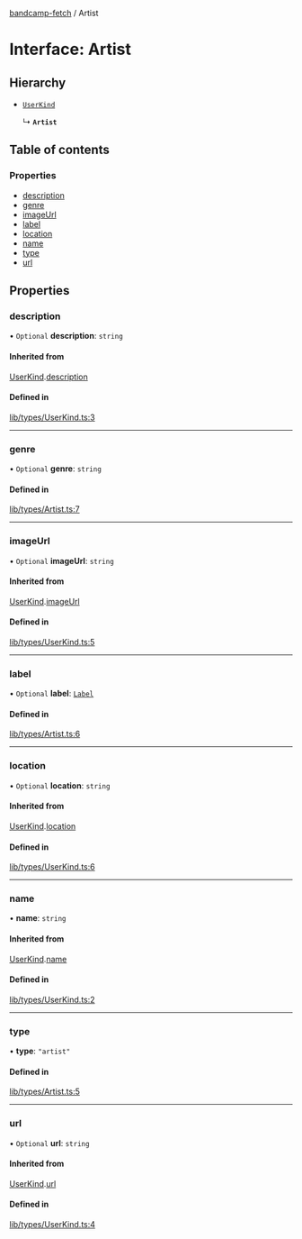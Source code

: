 [bandcamp-fetch](../README.md) / Artist

# Interface: Artist

## Hierarchy

- [`UserKind`](UserKind.md)

  ↳ **`Artist`**

## Table of contents

### Properties

- [description](Artist.md#description)
- [genre](Artist.md#genre)
- [imageUrl](Artist.md#imageurl)
- [label](Artist.md#label)
- [location](Artist.md#location)
- [name](Artist.md#name)
- [type](Artist.md#type)
- [url](Artist.md#url)

## Properties

### description

• `Optional` **description**: `string`

#### Inherited from

[UserKind](UserKind.md).[description](UserKind.md#description)

#### Defined in

[lib/types/UserKind.ts:3](https://github.com/patrickkfkan/bandcamp-fetch/blob/7815c68/src/lib/types/UserKind.ts#L3)

___

### genre

• `Optional` **genre**: `string`

#### Defined in

[lib/types/Artist.ts:7](https://github.com/patrickkfkan/bandcamp-fetch/blob/7815c68/src/lib/types/Artist.ts#L7)

___

### imageUrl

• `Optional` **imageUrl**: `string`

#### Inherited from

[UserKind](UserKind.md).[imageUrl](UserKind.md#imageurl)

#### Defined in

[lib/types/UserKind.ts:5](https://github.com/patrickkfkan/bandcamp-fetch/blob/7815c68/src/lib/types/UserKind.ts#L5)

___

### label

• `Optional` **label**: [`Label`](Label.md)

#### Defined in

[lib/types/Artist.ts:6](https://github.com/patrickkfkan/bandcamp-fetch/blob/7815c68/src/lib/types/Artist.ts#L6)

___

### location

• `Optional` **location**: `string`

#### Inherited from

[UserKind](UserKind.md).[location](UserKind.md#location)

#### Defined in

[lib/types/UserKind.ts:6](https://github.com/patrickkfkan/bandcamp-fetch/blob/7815c68/src/lib/types/UserKind.ts#L6)

___

### name

• **name**: `string`

#### Inherited from

[UserKind](UserKind.md).[name](UserKind.md#name)

#### Defined in

[lib/types/UserKind.ts:2](https://github.com/patrickkfkan/bandcamp-fetch/blob/7815c68/src/lib/types/UserKind.ts#L2)

___

### type

• **type**: ``"artist"``

#### Defined in

[lib/types/Artist.ts:5](https://github.com/patrickkfkan/bandcamp-fetch/blob/7815c68/src/lib/types/Artist.ts#L5)

___

### url

• `Optional` **url**: `string`

#### Inherited from

[UserKind](UserKind.md).[url](UserKind.md#url)

#### Defined in

[lib/types/UserKind.ts:4](https://github.com/patrickkfkan/bandcamp-fetch/blob/7815c68/src/lib/types/UserKind.ts#L4)

